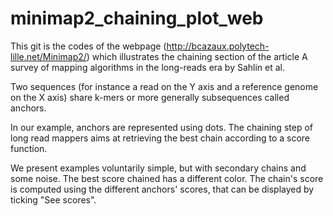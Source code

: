 # minimap2_chaining_plot_web
This git is the codes of the webpage (http://bcazaux.polytech-lille.net/Minimap2/) which illustrates the chaining section of the article A survey of mapping algorithms in the long-reads era by Sahlin et al.

Two sequences (for instance a read on the Y axis and a reference genome on the X axis) share k-mers or more generally subsequences called anchors.

In our example, anchors are represented using dots. The chaining step of long read mappers aims at retrieving the best chain according to a score function.

We present examples voluntarily simple, but with secondary chains and some noise. The best score chained has a different color. The chain's score is computed using the different anchors' scores, that can be displayed by ticking "See scores".

